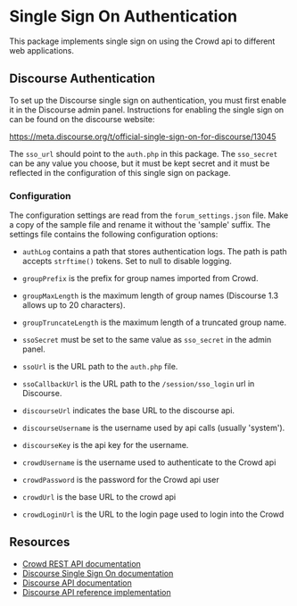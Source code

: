 # Single Sign On Authentication #

This package implements single sign on using the Crowd api to different web
applications.

## Discourse Authentication ##

To set up the Discourse single sign on authentication, you must first enable it
in the Discourse admin panel. Instructions for enabling the single sign on can
be found on the discourse website:

https://meta.discourse.org/t/official-single-sign-on-for-discourse/13045

The `sso_url` should point to the `auth.php` in this package. The `sso_secret`
can be any value you choose, but it must be kept secret and it must be reflected
in the configuration of this single sign on package.

### Configuration ###

The configuration settings are read from the `forum_settings.json` file. Make
a copy of the sample file and rename it without the 'sample' suffix. The 
settings file contains the following configuration options:

  * `authLog` contains a path that stores authentication logs. The path is
    path accepts `strftime()` tokens. Set to null to disable logging.
    
  * `groupPrefix` is the prefix for group names imported from Crowd.
  * `groupMaxLength` is the maximum length of group names (Discourse 1.3 allows
    up to 20 characters).
  * `groupTruncateLength` is the maximum length of a truncated group name.
    
  * `ssoSecret` must be set to the same value as `sso_secret` in the admin panel.
  * `ssoUrl` is the URL path to the `auth.php` file.
  * `ssoCallbackUrl` is the URL path to the `/session/sso_login` url in Discourse.
    
  * `discourseUrl` indicates the base URL to the discourse api.
  * `discourseUsername` is the username used by api calls (usually 'system').
  * `discourseKey` is the api key for the username.
    
  * `crowdUsername` is the username used to authenticate to the Crowd api
  * `crowdPassword` is the password for the Crowd api user
  * `crowdUrl` is the base URL to the crowd api
  * `crowdLoginUrl` is the URL to the login page used to login into the Crowd

## Resources ##

  * [Crowd REST API documentation](https://developer.atlassian.com/display/CROWDDEV/Crowd+REST+Resources)
  * [Discourse Single Sign On documentation](https://meta.discourse.org/t/official-single-sign-on-for-discourse/13045)
  * [Discourse API documentation](https://meta.discourse.org/t/discourse-api-documentation/22706)
  * [Discourse API reference implementation](https://github.com/discourse/discourse_api)
